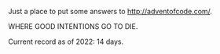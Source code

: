 Just a place to put some answers to http://adventofcode.com/.

WHERE GOOD INTENTIONS GO TO DIE.

Current record as of 2022: 14 days.
